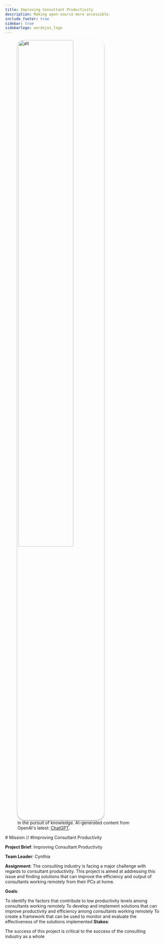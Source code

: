 ```yaml
---
title: Improving Consultant Productivity
description: Making open-source more accessible.
include_footer: true
sidebar: true
sidebarlogo: wordojos_logo
---
```

<figure>
    <img src='/uploads/mechs/Barista.png' style="width: 65%;height: 65%;padding: 3px; box-shadow: 0 3px 5px rgba(0,0,0,.3);border-radius: 25px;overflow: hidden;border: none;" align="middle"; alt='alt'; alt='student in hoody with laptop';/>
    <figcaption>In the pursuit of knowledge.  AI-generated content from OpenAI's latest: <a href="https://openai.com/blog/chatgpt/" >ChatGPT</a>.</figcaption>
</figure>
# Mission // #Improving Consultant Productivity

**Project Brief**: Improving Consultant Productivity

**Team Leader**: Cynthia

**Assignment**: The consulting industry is facing a major challenge with regards to consultant productivity. This project is aimed at addressing this issue and finding solutions that can improve the efficiency and output of consultants working remotely from their PCs at home.

**Goals**:

To identify the factors that contribute to low productivity levels among consultants working remotely
To develop and implement solutions that can improve productivity and efficiency among consultants working remotely
To create a framework that can be used to monitor and evaluate the effectiveness of the solutions implemented
**Stakes**:

The success of this project is critical to the success of the consulting industry as a whole